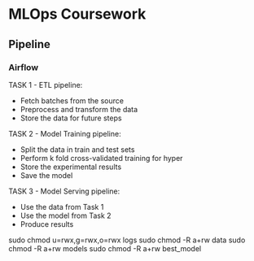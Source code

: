 # MLOps Coursework
## Pipeline

### Airflow


TASK 1 - ETL pipeline:

- Fetch batches from the source
- Preprocess and transform the data
- Store the data for future steps

TASK 2 - Model Training pipeline:

- Split the data in train and test sets
- Perform k fold cross-validated training for hyper
- Store the experimental results
- Save the model

TASK 3 - Model Serving pipeline:

- Use the data from Task 1
- Use the model from Task 2
- Produce results


sudo chmod u=rwx,g=rwx,o=rwx logs
  sudo chmod -R a+rw data
  sudo chmod -R a+rw models
  sudo chmod -R a+rw best_model
